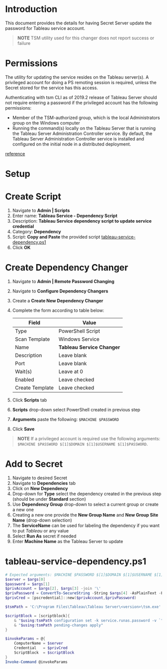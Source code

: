 # Introduction

This document provides the details for having Secret Server update the password for Tableau service account.

> **NOTE** TSM utility used for this changer does not report success or failure

# Permissions

The utility for updating the service resides on the Tableau server(s). A privileged account for doing a PS remoting session is required, unless the Secret stored for the service has this access.

Authenticating with tsm CLI as of 2019.2 release of Tableau Server should not require entering a password if the privileged account has the following permissions:

- Member of the TSM-authorized group, which is the local Administrators group on the Windows computer
- Running the command(s) locally on the Tableau Server that is running the Tableau Server Administration Controller service. By default, the Tableau Server Administration Controller service is installed and configured on the initial node in a distributed deployment.

[reference](https://help.tableau.com/current/server/en-us/tsm.htm#Authenti)

# Setup

# Create Script

1. Navigate to **Admin | Scripts**
2. Enter name: **Tableau Service - Dependency Script**
3. Description: **Tableau Service dependency script to update service credential**
4. Category: **Dependency**
5. Script: **Copy and Paste** the provided script [tableau-service-dependency.ps1](tableau-service-dependency.ps1)
6. Click **OK**

# Create Dependency Changer

1. Navigate to **Admin | Remote Password Changing**
2. Navigate to **Configure Dependency Changers**
3. Create a **Create New Dependency Changer**
4. Complete the form according to table below:

    | Field           | Value                      |
    | --------------- | -------------------------- |
    | Type            | PowerShell Script          |
    | Scan Template   | Windows Service            |
    | Name            | **Tableau Service Changer** |
    | Description     | Leave blank                |
    | Port            | Leave blank                |
    | Wait(s)         | Leave at 0                 |
    | Enabled         | Leave checked              |
    | Create Template | Leave checked              |

5. Click **Scripts** tab
6. **Scripts** drop-down select PowerShell created in previous step
7. **Arguments** paste the following: `$MACHINE $PASSWORD`
8. Click **Save**

> **NOTE** If a privileged account is required use the following arguments: `$MACHINE $PASSWORD $[1]$DOMAIN $[1]$USERNAME $[1]$PASSWORD`.

# Add to Secret

1. Navigate to desired Secret
2. Navigate to **Dependencies** tab
3. Click on **New Dependency**
4. Drop-down for **Type** select the dependency created in the previous step (should be under **Standard** section)
5. Use **Dependency Group** drop-down to select a current group or create a new one
6. Creating a new one provide the **New Group Name** and **New Group Site Name** (drop-down selection)
7. The **ServiceName** can be used for labeling the dependency if you want to put *Tableau* or any value
8. Select **Run As** secret if needed
9. Enter **Machine Name** as the Tableau Server to update

# tableau-service-dependency.ps1

```powershell
# Expected arguments: $MACHINE $PASSWORD $[1]$DOMAIN $[1]$USERNAME $[1]$PASSWORD
$server = $args[0]
$password = $args[1]
$privAccount = $args[2], $args[3] -join '\'
$privPassword = ConvertTo-SecureString -String $args[4] -AsPlainText -Force
$privCred = [pscredential]::new($privAccount,$privPassword)

$tsmPath = 'C:\Program Files\Tableau\Tableau Server\<version>\tsm.exe'

$scriptBlock = [scriptblock]{
    & "$using:tsmPath configuration set -k service.runas.password -v `"$($using:password)`""
    & "$using:tsmPath pending-changes apply"
}

$invokeParams = @{
    ComputerName = $server
    Credential   = $privCred
    ScriptBlock  = $scriptBlock
}
Invoke-Command @invokeParams
```
